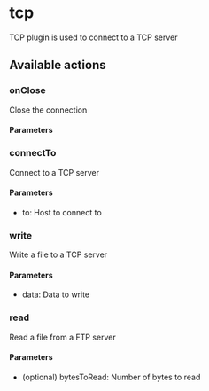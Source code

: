 # tcp
TCP plugin is used to connect to a TCP server
## Available actions
### onClose
Close the connection
#### Parameters
### connectTo
Connect to a TCP server
#### Parameters
- to: Host to connect to
### write
Write a file to a TCP server
#### Parameters
- data: Data to write
### read
Read a file from a FTP server
#### Parameters
-  (optional) bytesToRead: Number of bytes to read
